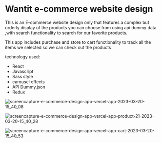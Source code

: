 # Wantit e-commerce website design

This is an E-commerce website design only that features a complex but orderly display of the products you can choose from using api dummy data ,with search functionality to search for our favorite products.

This app includes purchase and store to cart functionality to track all the items we selected so we can check out the products

technology used:
 * React
 * Javascript
 * Sass style
 * carousel effects
 * API Dummy.json
 * Redux
 
 ![screencapture-e-commerce-design-app-vercel-app-2023-03-20-15_40_08](https://user-images.githubusercontent.com/106008160/226279381-0e58fbcb-75d7-4a56-bff9-e8cbb50dd6a6.png)

![screencapture-e-commerce-design-app-vercel-app-product-21-2023-03-20-15_40_28](https://user-images.githubusercontent.com/106008160/226279411-7eea428a-a8f6-4ebd-86de-8a6486a39997.png)

![screencapture-e-commerce-design-app-vercel-app-cart-2023-03-20-15_40_53](https://user-images.githubusercontent.com/106008160/226279428-00004394-5bab-49eb-82c2-db357717eea0.png)
